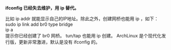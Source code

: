 **ifconfig 已经失去维护，用 ip 替代。**

比如 ip addr 就能显示自己的IP地址。除此之外，创建网桥也能用 ip ，如下：  
sudo ip link add br0 type bridge  
ip a  
提示你已经创建了 br0 网桥。 tun/tap 也能用 ip 创建。 ArchLinux 是个现代化发行版，更新非常激进，默认是没有 ifconfig 的。